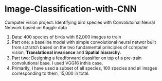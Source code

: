 # Image-Classification-with-CNN

Computer vision project: Identifying bird species with Convolutoinal Neural Network based on Kaggle data 
1. Data: 400 species of birds with 62,000 images to train 
2. Part one: a baseline model with simple convolutional neural networ built from sctratch based on the two fundamental principles of computer vision, 
𝐓𝐫𝐚𝐧𝐬𝐥𝐚𝐭𝐢𝐨𝐧𝐚𝐥 𝐢𝐧𝐯𝐚𝐫𝐢𝐚𝐧𝐜𝐞 and 𝐒𝐩𝐚𝐭𝐢𝐚𝐥 𝐡𝐢𝐚𝐫𝐚𝐫𝐜𝐡𝐲.
3. Part two: Designing a feedforward classifier on top of a pre-train convolutional base. I used VGG16 inthis case. 
4. Primarily, I have used a subset of all species, 100 species and all images corresponding to them, 15,000 in total. 
